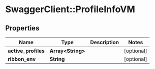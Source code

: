 # SwaggerClient::ProfileInfoVM

## Properties
Name | Type | Description | Notes
------------ | ------------- | ------------- | -------------
**active_profiles** | **Array&lt;String&gt;** |  | [optional] 
**ribbon_env** | **String** |  | [optional] 


